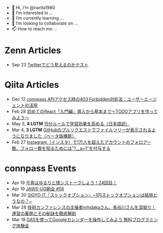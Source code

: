 - 👋 Hi, I’m @narita1980
- 👀 I’m interested in ...
- 🌱 I’m currently learning ...
- 💞️ I’m looking to collaborate on ...
- 📫 How to reach me ...

# Zenn Articles

<!-- profile updater begin: zenn -->
- Sep 23 [Twitterでどう見えるのかテスト](https://zenn.dev/narita1980/articles/cbb21f8d7f785752d6ac)
<!-- profile updater end: zenn -->

# Qiita Articles

<!-- profile updater begin: qiita -->
- Dec 12 [connpass APIアクセス時の403 Forbidden対処法：ユーザーエージェントの活用](https://qiita.com/narita1980/items/8e76a50a234850455077)
- Feb 28 [初めてのReact「入門編」導入から基本まで〜TODOアプリを作ってみよう〜](https://qiita.com/narita1980/items/49df43425ba2400bd0c2)
- May 3, **4 LGTM** [15分ルールで学習効果を高める（日本語訳）](https://qiita.com/narita1980/items/d0ad5246344fc6e4380f)
- Mar 4, **3 LGTM** [GitHubのプルリクエストでファイルツリーが表示されるようになりました（ベータ版機能）](https://qiita.com/narita1980/items/bee2c5232342a51e0415)
- Feb 27 [Instagram（インスタ）で1万人を超えたアカウントのフォロアー数、フォロー数を知るためには"?__a=1"を付与する](https://qiita.com/narita1980/items/630b7014fa893461b991)
<!-- profile updater end: qiita -->

# connpass Events

<!-- profile updater begin: connpass -->
- Apr 19 [今宵はゆるりと情シストークしよう！24回目！](https://infosys-talk.connpass.com/event/313110/)
- Apr 19 [JAWS-UG朝会 #56](https://jawsug-asa.connpass.com/event/312976/)
- Mar 30 [SIGYO IT「ストックオプション」~1円ストックオプションは結局どうなの？~](https://sigyo-it.connpass.com/event/309999/)
- Mar 28 [技術カンファレンスの主催者mhidakaさん、長谷川さんを深堀り！運営の裏側とその秘訣を徹底解剖](https://findy.connpass.com/event/311186/)
- Mar 18 [GASを使ってGoogleカレンダーを操作してみよう 無料プログラミング体験会](https://future-tech-association.connpass.com/event/313098/)
<!-- profile updater end: connpass -->

<!---
narita1980/narita1980 is a ✨ special ✨ repository because its `README.md` (this file) appears on your GitHub profile.
You can click the Preview link to take a look at your changes.
--->
